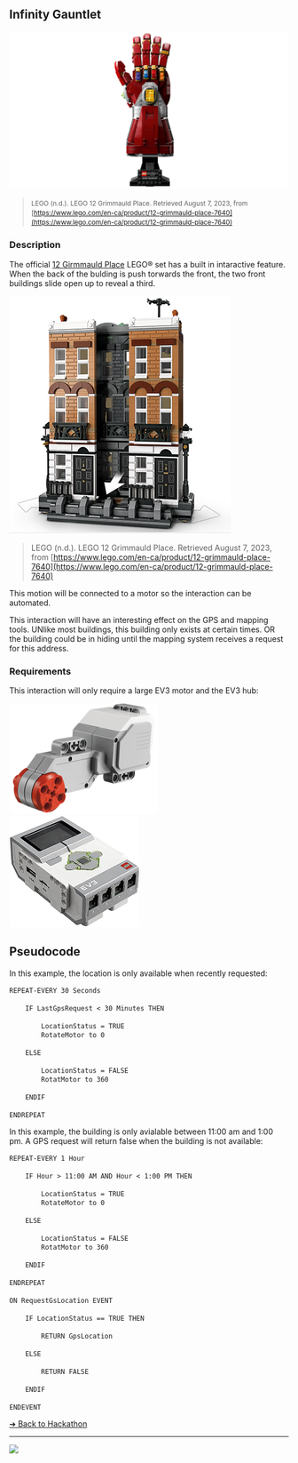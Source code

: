 ## Infinity Gauntlet

![12 Grimmauld Place](images/Infinity-Gauntlet.webp)

> <small>LEGO (n.d.). LEGO 12 Grimmauld Place. Retrieved August 7, 2023, from [https://www.lego.com/en-ca/product/12-grimmauld-place-7640](https://www.lego.com/en-ca/product/12-grimmauld-place-7640)</small>

### Description

The official [12 Girmmauld Place](https://www.lego.com/en-ca/product/12-grimmauld-place-76408) LEGO® set has a built in intaractive feature. When the back of the bulding is push torwards the front, the two front buildings slide open up to reveal a third.

![12 Grimmauld Place](images/lego-grimmauld-interactive.png)

> <smalll>LEGO (n.d.). LEGO 12 Grimmauld Place. Retrieved August 7, 2023, from [https://www.lego.com/en-ca/product/12-grimmauld-place-7640](https://www.lego.com/en-ca/product/12-grimmauld-place-7640)</small>

This motion will be connected to a motor so the interaction can be automated.

This interaction will have an interesting effect on the GPS and mapping tools. UNlike most buildings, this building only exists at certain times. OR the building could be in hiding until the mapping system receives a request for this address.

### Requirements

This interaction will only require a large EV3 motor and the EV3 hub:

<img src="/media/ev3/servo-motor.png" height="200">
<img src="/media/ev3/brick.jpg" height="200">

## Pseudocode

In this example, the location is only available when recently requested:

```pseudocode
REPEAT-EVERY 30 Seconds

    IF LastGpsRequest < 30 Minutes THEN

        LocationStatus = TRUE
        RotateMotor to 0

    ELSE

        LocationStatus = FALSE
        RotatMotor to 360

    ENDIF

ENDREPEAT
```

In this example, the building is only avialable between 11:00 am and 1:00 pm. A GPS request will return false when the building is not available:

```pseudocode
REPEAT-EVERY 1 Hour

    IF Hour > 11:00 AM AND Hour < 1:00 PM THEN

        LocationStatus = TRUE
        RotateMotor to 0

    ELSE

        LocationStatus = FALSE
        RotatMotor to 360

    ENDIF

ENDREPEAT

ON RequestGsLocation EVENT

    IF LocationStatus == TRUE THEN

        RETURN GpsLocation

    ELSE

        RETURN FALSE

    ENDIF

ENDEVENT
```

[&#10132; Back to Hackathon](/hackathon-set/)

---

<a href="https://brickmmo.com">
<img src="https://brickmmo.com/images/brickmmo-logo-horizontal.jpg" width="100">
</a>
